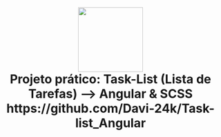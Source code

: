<h1 align="center">
  <img src="https://vidafullstack.com.br/wp-content/uploads/2020/07/angular.png" alt="" width="150">
  <br>
    Projeto prático: Task-List (Lista de Tarefas) --> Angular & SCSS
  <br>
  https://github.com/Davi-24k/Task-list_Angular
</h1>
